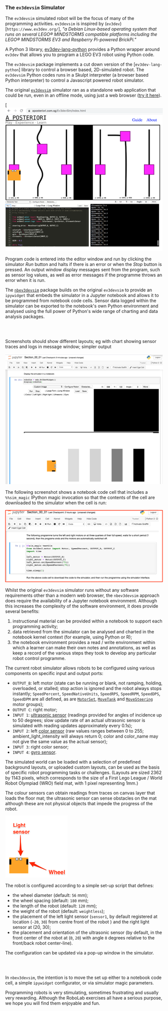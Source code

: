 <!-- #region -->

### The `ev3devsim` Simulator

The `ev3devsim` simulated robot will be the focus of many of the programming activities. `ev3devsim` is inspired by (`ev3dev`)[`https://www.ev3dev.org/`], *"a Debian Linux-based operating system that runs on several LEGO® MINDSTORMS compatible platforms including the LEGO® MINDSTORMS EV3 and Raspberry Pi-powered BrickPi."* 

A Python 3 library, [ev3dev-lang-python](https://github.com/ev3dev/ev3dev-lang-python) provides a Python wrapper around `ev3dev` that allows you to program a LEGO EV3 robot using Python code.

The `ev3devsim` package implements a cut down version of the [`ev3dev-lang-python`] library to control a browser based, 2D-simulated robot. The `ev3devsim` Python codes runs in a Skulpt interpreter (a browser based Python interpreter) to control a Javascript powered robot simulator.

The original [`ev3devsim`](https://github.com/QuirkyCort/ev3dev-sim) simulator ran as a standalone web application that could be run, even in an offline mode, using just a web browser ([try it here](https://www.aposteriori.com.sg/Ev3devSim/index.html)).

[![Screenshot of original ev3devsim simulator showing robot simualtor canvas with simulated robot on a line following test track, the program editor containing a sample program, simulator program run controls (Run and Stop buttons) and a sensor data output window with example sensor output readings.](../images/EV3DEV_Python_Simulator.png)

Program code is entered into the editor window and run by clicking the simulator *Run* button and halts if there is an error or when the *Stop* button is pressed. An output window display messages sent from the program, such as sensor log values, as well as error messages if the programme throws an error when it is run.

The [`nbev3devsim`](https://github.com/innovationOUtside/nbev3devsim) package builds on the original `ev3devsim` to provide an `ipywidget` that embeds the simulator in a Jupyter notebook and allows it to be programmed from notebook code cells. Sensor data logged within the simulator can be exported to the notebook's own Python environment and analysed using the full power of Python's wide range of charting and data analysis packages.


<br/><br/><div style='alert-warning'>Screenshots should show different layouts; eg with chart showing sensor traces and logs in message window; simpler output</div><br/>
![Screenshot of nbev3devsim simulator embedded in a Jupyter notebook showing the simulator run and stop buttons, the simulator word canvas, a sensor log chart display and the simulator output message window](../images/nbev3devsim_in_notebook.png)


The following screenshot shows a notebook code cell that includes a `%%sim_magic` IPython magic invocation so that the contents of the cell are downloaded to the simulator when the cell is run:

![Example of a code cell using sim_magic IPython magic so that code in the cell will be passed to the simulator when the code cell is run](../images/nbev3devsim_example_code_cell.png)

Whilst the original `ev3devsim` simulator runs without any software requirements other than a modern web browser, the `nbev3devsim` approach does require the availability of a Jupyter notebook environment. Although this increases the complexity of the software environment, it does provide several benefits:

1. instructional material can be provided within a notebook to support each programming activity;
2. data retrieved from the simulator can be analysed and charted in the notebook kernel context (for example, using Python or R);
3. the notebook environment provides a read / write environment within which a learner can make their own notes and annotations, as well as keep a record of the various steps they took to develop any particular robot control programme.

The current robot simulator allows robots to be configured using various components on specific input and output ports:

- `OUTPUT_B`: left motor (state can be running or blank, not ramping, holding, overloaded, or stalled; stop action is ignored and the robot always stops instantly; `SpeedPercent`, `SpeedNativeUnits`, `SpeedRPS`, `SpeedRPM`, `SpeedDPS`, `SpeedDPM` are all defined, as are [`MotorSet`](https://ev3dev-lang.readthedocs.io/projects/python-ev3dev/en/stable/motors.html#motor-set), [`MoveTank`](https://ev3dev-lang.readthedocs.io/projects/python-ev3dev/en/stable/motors.html#move-tank) and [`MoveSteering`](https://ev3dev-lang.readthedocs.io/projects/python-ev3dev/en/stable/motors.html#move-steering) motor groups);
- `OUTPUT C`: right motor;
- `INPUT 1`: [ultrasonic sensor](https://ev3dev-lang.readthedocs.io/projects/python-ev3dev/en/stable/sensors.html#ultrasonic-sensor) (readings provided for angles of incidence up to 50 degrees; slow update rate of an actual ultrasonic sensor is simulated with reading updates approximately every 0.1s);
- `INPUT 2`: left [color sensor](https://ev3dev-lang.readthedocs.io/projects/python-ev3dev/en/stable/sensors.html#color-sensor) (raw values ranges between 0 to 255; ambient_light_intensity will always return 0; color and color_name may not give the same value as the actual sensor);
- `INPUT 3`: right color sensor;
- `INPUT 4`: [gyro sensor](https://ev3dev-lang.readthedocs.io/projects/python-ev3dev/en/stable/sensors.html#gyro-sensor).

The simulated world can be loaded with a selection of predefined background layouts, or uploaded custom layouts, can be used as the basis of specific robot programming tasks or challenges. (Layouts are sized 2362 by 1143 pixels, which corresponds to the size of a First Lego League / World Robot Olympiad (WRO) field mat, with 1 pixel representing 1mm.)

The colour sensors can obtain readings from traces on canvas layer that loads the floor mat; the ultrasonic sensor can sense obstacles on the mat although these are not physical objects that impede the progress of the robot. 

<img alt="Close up of simulated robot showing two wheel drive (one wheel on each side towards the front of the robot) and two light sensors at the front of the robot just to the left and right of the center line." src="../images/EV3DEV_Python_Simulator_robot.png" width=200 />

The robot is configured according to a simple set-up script that defines:

- the wheel diameter (default: `56` mm);
- the wheel spacing (default: `180` mm);
- the length of the robot (default: `120` mm);
- the weight of the robot (default: `weightless`);
- the placement of the left light sensor (`sensor1`, by default registered at location (`-20`, `30`) from centre front of the robot ) and the right light sensor at (20, 30);
- the placement and orientation of the ultrasonic sensor (by default, in the front center of the robot at (`0`, `20`) with angle `0` degrees relative to the front/back robot center-line).

The configuration can be updated via a pop-up window in the simulator.

<br/><br/><div class='alert-warning'>In `nbev3devsim`, the intention is to move the set up either to a notebook code cell, a simple `ipywidget` configurator, or via simulator magic parameters.</div>
<!-- #endregion -->

Programming robots is very stimulating, sometimes frustrating and usually very rewarding. Although the RoboLab exercises all have a serious purpose, we hope you will find them enjoyable and fun.

